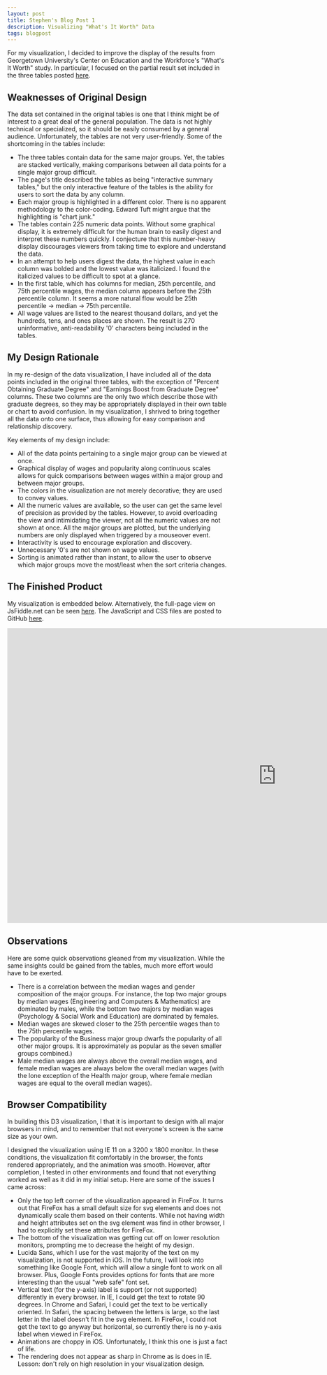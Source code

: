 ```yaml
---
layout: post
title: Stephen's Blog Post 1
description: Visualizing "What's It Worth" Data
tags: blogpost
---
```


For my visualization, I decided to improve the display of the results from Georgetown University's Center on Education and the Workforce's "What's It Worth" study. In particular, I focused on the partial result set included in the three tables posted [here](http://cew.georgetown.edu/whatsitworth/tables).

## Weaknesses of Original Design

The data set contained in the original tables is one that I think might be of interest to a great deal of the general population. The data is not highly technical or specialized, so it should be easily consumed by a general audience. Unfortunately, the tables are not very user-friendly. Some of the shortcoming in the tables include:

- The three tables contain data for the same major groups. Yet, the tables are stacked vertically, making comparisons between all data points for a single major group difficult.
- The page's title described the tables as being "interactive summary tables," but the only interactive feature of the tables is the ability for users to sort the data by any column. 
- Each major group is highlighted in a different color. There is no apparent methodology to the color-coding. Edward Tuft might argue that the highlighting is "chart junk."
- The tables contain 225 numeric data points. Without some graphical display, it is extremely difficult for the human brain to easily digest and interpret these numbers quickly. I conjecture that this number-heavy display discourages viewers from taking time to explore and understand the data.
- In an attempt to help users digest the data, the highest value in each column was bolded and the lowest value was italicized. I found the italicized values to be difficult to spot at a glance.
- In the first table, which has columns for median, 25th percentile, and 75th percentile wages, the median column appears before the 25th percentile column. It seems a more natural flow would be 25th percentile -> median -> 75th percentile.
- All wage values are listed to the nearest thousand dollars, and yet the hundreds, tens, and ones places are shown. The result is 270 uninformative, anti-readability '0' characters being included in the tables.

## My Design Rationale

In my re-design of the data visualization, I have included all of the data points included in the original three tables, with the exception of "Percent Obtaining Graduate Degree" and "Earnings Boost from Graduate Degree" columns. These two columns are the only two which describe those with graduate degrees, so they may be appropriately displayed in their own table or chart to avoid confusion. In my visualization, I shrived to bring together all the data onto one surface, thus allowing for easy comparison and relationship discovery. 

Key elements of my design include:

- All of the data points pertaining to a single major group can be viewed at once.
- Graphical display of wages and popularity along continuous scales allows for quick comparisons between wages within a major group and between major groups.
- The colors in the visualization are not merely decorative; they are used to convey values.
- All the numeric values are available, so the user can get the same level of precision as provided by the tables. However, to avoid overloading the view and intimidating the viewer, not all the numeric values are not shown at once. All the major groups are plotted, but the underlying numbers are only displayed when triggered by a mouseover event.
- Interactivity is used to encourage exploration and discovery.
- Unnecessary '0's are not shown on wage values.
- Sorting is animated rather than instant, to  allow the user to observe which major groups move the most/least when the sort criteria changes. 

## The Finished Product

My visualization is embedded below. Alternatively, the full-page view on JsFiddle.net can be seen [here](http://jsfiddle.net/stephenkappel/bk854/embedded/result). The JavaScript and CSS files are posted to GitHub [here](https://github.com/StephenKappel/dataology/tree/master/WhatsItWorth).

<div align="left"><iframe src="http://jsfiddle.net/stephenkappel/bk854/embedded/result" allowfullscreen="allowfullscreen" frameborder="0" width="1230" height="675"></iframe></div>

## Observations

Here are some quick observations gleaned from my visualization. While the same insights could be gained from the tables, much more effort would have to be exerted.

- There is a correlation between the median wages and gender composition of the major groups. For instance, the top two major groups by median wages (Engineering and Computers & Mathematics) are dominated by males, while the bottom two majors by median wages (Psychology & Social Work and Education) are dominated by females.
- Median wages are skewed closer to the 25th percentile wages than to the 75th percentile wages.
- The popularity of the Business major group dwarfs the popularity of all other major groups. It is approximately as popular as the seven smaller groups combined.)
- Male median wages are always above the overall median wages, and female median wages are always below the overall median wages (with the lone exception of the Health major group, where female median wages are equal to the overall median wages).

## Browser Compatibility

In building this D3 visualization, I that it is important to design with all major browsers in mind, and to remember that not everyone's screen is the same size as your own.

I designed the visualization using IE 11 on a 3200 x 1800 monitor. In these conditions, the visualization fit comfortably in the browser, the fonts rendered appropriately, and the animation was smooth. However, after completion, I tested in other environments and found that not everything worked as well as it did in my initial setup. Here are some of the issues I came across:

- Only the top left corner of the visualization appeared in FireFox. It turns out that FireFox has a small default size for svg elements and does not dynamically scale them based on their contents. While not having width and height attributes set on the svg element was find in other browser, I had to explicitly set these attributes for FireFox.
- The bottom of the visualization was getting cut off on lower resolution monitors, prompting me to decrease the height of my design.
- Lucida Sans, which I use for the vast majority of the text on my visualization, is not supported in iOS. In the future, I will look into something like Google Font, which will allow a single font to work on all browser. Plus, Google Fonts provides options for fonts that are more interesting than the usual "web safe" font set.
- Vertical text (for the y-axis) label is support (or not supported) differently in every browser. In IE, I could get the text to rotate 90 degrees. In Chrome and Safari, I could get the text to be vertically oriented. In Safari, the spacing between the letters is large, so the last letter in the label doesn't fit in the svg element. In FireFox, I could not get the text to go anyway but horizontal, so currently there is no y-axis label when viewed in FireFox.
- Animations are choppy in iOS. Unfortunately, I think this one is just a fact of life.
- The rendering does not appear as sharp in Chrome as is does in IE. Lesson: don't rely on high resolution in your visualization design.

